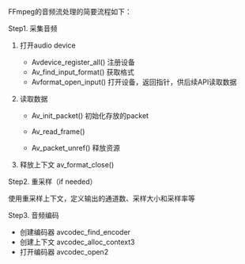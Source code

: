 

FFmpeg的音频流处理的简要流程如下：

Step1. 采集音频

1. 打开audio device
	- Avdevice_register_all()  注册设备
	- Av_find_input_format() 获取格式
	- Avformat_open_input()  打开设备，返回指针，供后续API读取数据
	
2. 读取数据

	- Av_init_packet() 初始化存放的packet

	- Av_read_frame()
	- Av_packet_unref() 释放资源

3. 释放上下文 av_format_close()



Step2. 重采样（if needed）

使用重采样上下文，定义输出的通道数、采样大小和采样率等



Step3. 音频编码

- 创建编码器 avcodec_find_encoder
- 创建上下文 avcodec_alloc_context3
- 打开编码器 avcodec_open2



